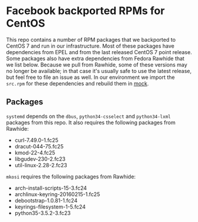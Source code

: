 # Facebook backported RPMs for CentOS

This repo contains a number of RPM packages that we backported to CentOS 7 and 
run in our infrastructure. Most of these packages have dependencies from EPEL 
and from the last released CentOS 7 point release. Some packages also have 
extra dependencies from Fedora Rawhide that we list below. Because we pull from
Rawhide, some of these versions may no longer be available; in that case it's 
usually safe to use the latest release, but feel free to file an issue as well.
In our environment we import the `src.rpm` for these dependencies and rebuild
them in [mock](https://github.com/rpm-software-management/mock).

## Packages

`systemd` depends on the `dbus`, `python34-csselect` and `python34-lxml`
packages from this repo. It also requires the following packages from Rawhide:
* curl-7.49.0-1.fc25
* dracut-044-75.fc25
* kmod-22-4.fc25
* libgudev-230-2.fc23
* util-linux-2.28-2.fc23

`mkosi` requires the following packages from Rawhide:
* arch-install-scripts-15-3.fc24
* archlinux-keyring-20160215-1.fc25
* debootstrap-1.0.81-1.fc24
* keyrings-filesystem-1-5.fc24
* python35-3.5.2-3.fc23
